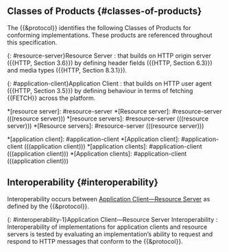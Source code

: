 ## Classes of Products {#classes-of-products}

The {{&protocol}} identifies the following Classes of Products for conforming implementations. These products are referenced throughout this specification.

{: #resource-server}Resource Server
: that builds on HTTP origin server ({{HTTP, Section 3.6}}) by defining header fields ({{HTTP, Section 6.3}}) and media types ({{HTTP, Section 8.3.1}}).

{: #application-client}Application Client
: that builds on HTTP user agent ({{HTTP, Section 3.5}}) by defining behaviour in terms of fetching {{FETCH}} across the platform.

*[resource server]: #resource-server
*[Resource server]: #resource-server (((resource server)))
*[resource servers]: #resource-server (((resource server)))
*[Resource servers]: #resource-server (((resource server)))

*[application client]: #application-client
*[Application client]: #application-client (((application client)))
*[application clients]: #application-client (((application client)))
*[Application clients]: #application-client (((application client)))

## Interoperability {#interoperability}

Interoperability occurs between [Application Client—Resource Server](#interoperability-1) as defined by the {{&protocol}}.

{: #interoperability-1}Application Client—Resource Server Interoperability
: Interoperability of implementations for application clients and resource servers is tested by evaluating an implementation’s ability to request and respond to HTTP messages that conform to the {{&protocol}}.
